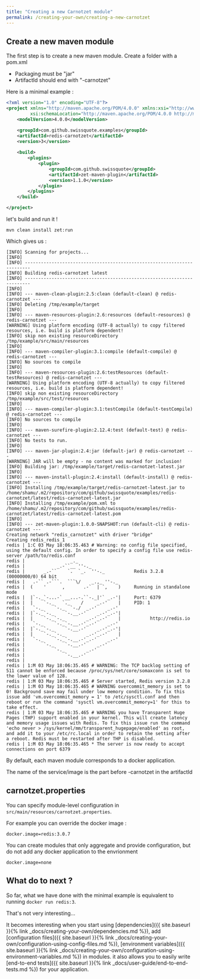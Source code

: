 ```yaml
---
title: "Creating a new Carnotzet module"
permalink: /creating-your-own/creating-a-new-carnotzet
---
```


## Create a new maven module

The first step is to create a new maven module. Create a folder with a pom.xml

- Packaging must be "jar"
- ArtifactId should end with "-carnotzet"

Here is a minimal example :
```xml
<?xml version="1.0" encoding="UTF-8"?>
<project xmlns="http://maven.apache.org/POM/4.0.0" xmlns:xsi="http://www.w3.org/2001/XMLSchema-instance"
         xsi:schemaLocation="http://maven.apache.org/POM/4.0.0 http://maven.apache.org/xsd/maven-4.0.0.xsd">
    <modelVersion>4.0.0</modelVersion>

    <groupId>com.github.swissquote.examples</groupId>
    <artifactId>redis-carnotzet</artifactId>
    <version>3</version>
    
    <build>
        <plugins>
            <plugin>
                <groupId>com.github.swissquote</groupId>
                <artifactId>zet-maven-plugin</artifactId>
                <version>1.1.0</version>
            </plugin>
        </plugins>
    </build>

</project>
```

let's build and run it !
```
mvn clean install zet:run
```

Which gives us :
```
[INFO] Scanning for projects...
[INFO] 
[INFO] ------------------------------------------------------------------------
[INFO] Building redis-carnotzet latest
[INFO] ------------------------------------------------------------------------
[INFO] 
[INFO] --- maven-clean-plugin:2.5:clean (default-clean) @ redis-carnotzet ---
[INFO] Deleting /tmp/example/target
[INFO] 
[INFO] --- maven-resources-plugin:2.6:resources (default-resources) @ redis-carnotzet ---
[WARNING] Using platform encoding (UTF-8 actually) to copy filtered resources, i.e. build is platform dependent!
[INFO] skip non existing resourceDirectory /tmp/example/src/main/resources
[INFO] 
[INFO] --- maven-compiler-plugin:3.1:compile (default-compile) @ redis-carnotzet ---
[INFO] No sources to compile
[INFO] 
[INFO] --- maven-resources-plugin:2.6:testResources (default-testResources) @ redis-carnotzet ---
[WARNING] Using platform encoding (UTF-8 actually) to copy filtered resources, i.e. build is platform dependent!
[INFO] skip non existing resourceDirectory /tmp/example/src/test/resources
[INFO] 
[INFO] --- maven-compiler-plugin:3.1:testCompile (default-testCompile) @ redis-carnotzet ---
[INFO] No sources to compile
[INFO] 
[INFO] --- maven-surefire-plugin:2.12.4:test (default-test) @ redis-carnotzet ---
[INFO] No tests to run.
[INFO] 
[INFO] --- maven-jar-plugin:2.4:jar (default-jar) @ redis-carnotzet ---
[WARNING] JAR will be empty - no content was marked for inclusion!
[INFO] Building jar: /tmp/example/target/redis-carnotzet-latest.jar
[INFO] 
[INFO] --- maven-install-plugin:2.4:install (default-install) @ redis-carnotzet ---
[INFO] Installing /tmp/example/target/redis-carnotzet-latest.jar to /home/shamu/.m2/repository/com/github/swissquote/examples/redis-carnotzet/latest/redis-carnotzet-latest.jar
[INFO] Installing /tmp/example/pom.xml to /home/shamu/.m2/repository/com/github/swissquote/examples/redis-carnotzet/latest/redis-carnotzet-latest.pom
[INFO] 
[INFO] --- zet-maven-plugin:1.0.0-SNAPSHOT:run (default-cli) @ redis-carnotzet ---
Creating network "redis_carnotzet" with driver "bridge"
Creating redis_redis_1
redis | 1:C 03 May 18:06:35.463 # Warning: no config file specified, using the default config. In order to specify a config file use redis-server /path/to/redis.conf
redis |                 _._                                                  
redis |            _.-``__ ''-._                                             
redis |       _.-``    `.  `_.  ''-._           Redis 3.2.8 (00000000/0) 64 bit
redis |   .-`` .-```.  ```\/    _.,_ ''-._                                   
redis |  (    '      ,       .-`  | `,    )     Running in standalone mode
redis |  |`-._`-...-` __...-.``-._|'` _.-'|     Port: 6379
redis |  |    `-._   `._    /     _.-'    |     PID: 1
redis |   `-._    `-._  `-./  _.-'    _.-'                                   
redis |  |`-._`-._    `-.__.-'    _.-'_.-'|                                  
redis |  |    `-._`-._        _.-'_.-'    |           http://redis.io        
redis |   `-._    `-._`-.__.-'_.-'    _.-'                                   
redis |  |`-._`-._    `-.__.-'    _.-'_.-'|                                  
redis |  |    `-._`-._        _.-'_.-'    |                                  
redis |   `-._    `-._`-.__.-'_.-'    _.-'                                   
redis |       `-._    `-.__.-'    _.-'                                       
redis |           `-._        _.-'                                           
redis |               `-.__.-'                                               
redis | 
redis | 1:M 03 May 18:06:35.465 # WARNING: The TCP backlog setting of 511 cannot be enforced because /proc/sys/net/core/somaxconn is set to the lower value of 128.
redis | 1:M 03 May 18:06:35.465 # Server started, Redis version 3.2.8
redis | 1:M 03 May 18:06:35.465 # WARNING overcommit_memory is set to 0! Background save may fail under low memory condition. To fix this issue add 'vm.overcommit_memory = 1' to /etc/sysctl.conf and then reboot or run the command 'sysctl vm.overcommit_memory=1' for this to take effect.
redis | 1:M 03 May 18:06:35.465 # WARNING you have Transparent Huge Pages (THP) support enabled in your kernel. This will create latency and memory usage issues with Redis. To fix this issue run the command 'echo never > /sys/kernel/mm/transparent_hugepage/enabled' as root, and add it to your /etc/rc.local in order to retain the setting after a reboot. Redis must be restarted after THP is disabled.
redis | 1:M 03 May 18:06:35.465 * The server is now ready to accept connections on port 6379

```

By default, each maven module corresponds to a docker application.

The name of the service/image is the part before -carnotzet in the artifactId


## carnotzet.properties

You can specify module-level configuration in `src/main/resources/carnotzet.properties`.

For example you can override the docker image :
```properties
docker.image=redis:3.0.7
```
You can create modules that only aggregate and provide configuration, but do not add any docker application to the envrionment
```properties
docker.image=none
```

## What do to next ?

So far, what we have done with the minimal example is equivalent to running `docker run redis:3`. 

That's not very interesting...

It becomes interesting when you start using [dependencies]({{ site.baseurl }}{% link _docs/creating-your-own/dependencies.md %}), 
add [configuration files]({{ site.baseurl }}{% link _docs/creating-your-own/configuration-using-config-files.md %}), 
[environment variables]({{ site.baseurl }}{% link _docs/creating-your-own/configuration-using-environment-variables.md %}) in modules.
it also allows you to easily write [end-to-end tests]({{ site.baseurl }}{% link _docs/user-guide/end-to-end-tests.md %}) for your application.
